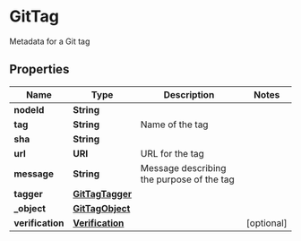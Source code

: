 

# GitTag

Metadata for a Git tag

## Properties

| Name | Type | Description | Notes |
|------------ | ------------- | ------------- | -------------|
|**nodeId** | **String** |  |  |
|**tag** | **String** | Name of the tag |  |
|**sha** | **String** |  |  |
|**url** | **URI** | URL for the tag |  |
|**message** | **String** | Message describing the purpose of the tag |  |
|**tagger** | [**GitTagTagger**](GitTagTagger.md) |  |  |
|**_object** | [**GitTagObject**](GitTagObject.md) |  |  |
|**verification** | [**Verification**](Verification.md) |  |  [optional] |



